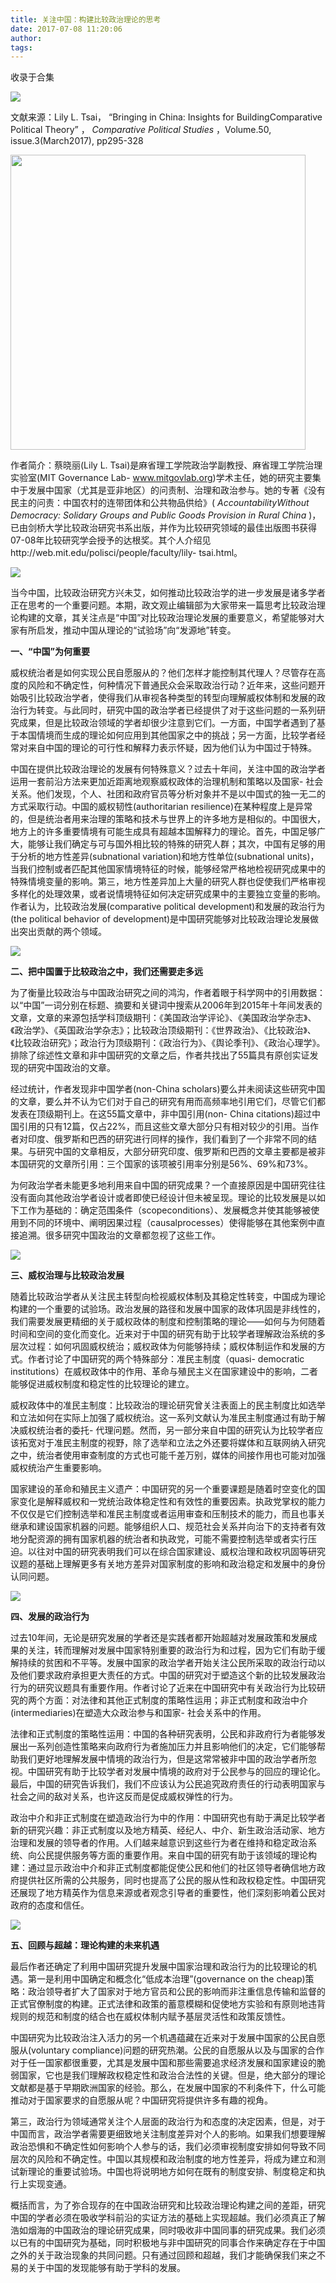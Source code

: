 ```yaml
---
title: 关注中国：构建比较政治理论的思考
date: 2017-07-08 11:20:06
author: 
tags: 
---
```



收录于合集

<img src='/images/662/2.png' width='auto' />

  

文献来源：Lily L. Tsai， “Bringing in China: Insights for BuildingComparative
Political Theory” ， _Comparative Political Studies_ ，Volume.50,
issue.3(March2017), pp295-328

<img src='/images/662/3.png' width='472' />

作者简介：蔡晓丽(Lily L. Tsai)是麻省理工学院政治学副教授、麻省理工学院治理实验室(MIT Governance Lab-
www.mitgovlab.org)学术主任，她的研究主要集中于发展中国家（尤其是亚非地区）的问责制、治理和政治参与。她的专著《没有民主的问责：中国农村的连带团体和公共物品供给》(
_AccountabilityWithout Democracy: Solidary Groups and Public Goods Provision
in Rural China_
)，已由剑桥大学比较政治研究书系出版，并作为比较研究领域的最佳出版图书获得07-08年比较研究学会授予的达根奖。其个人介绍见http://web.mit.edu/polisci/people/faculty/lily-
tsai.html。

![](/images/662/4.jpeg)

  

当今中国，比较政治研究方兴未艾，如何推动比较政治学的进一步发展是诸多学者正在思考的一个重要问题。本期，政文观止编辑部为大家带来一篇思考比较政治理论构建的文章，其关注点是“中国”对比较政治理论发展的重要意义，希望能够对大家有所启发，推动中国从理论的“试验场”向“发源地”转变。

  

 **一、“中国”为何重要**

威权统治者是如何实现公民自愿服从的？他们怎样才能控制其代理人？尽管存在高度的风险和不确定性，何种情况下普通民众会采取政治行动？近年来，这些问题开始吸引比较政治学者，使得我们从审视各种类型的转型向理解威权体制和发展的政治行为转变。与此同时，研究中国的政治学者已经提供了对于这些问题的一系列研究成果，但是比较政治领域的学者却很少注意到它们。一方面，中国学者遇到了基于本国情境而生成的理论如何应用到其他国家之中的挑战；另一方面，比较学者经常对来自中国的理论的可行性和解释力表示怀疑，因为他们认为中国过于特殊。

中国在提供比较政治理论的发展有何特殊意义？过去十年间，关注中国的政治学者运用一套前沿方法来更加近距离地观察威权政体的治理机制和策略以及国家-
社会关系。他们发现，个人、社团和政府官员等分析对象并不是以中国式的独一无二的方式采取行动。中国的威权韧性(authoritarian
resilience)在某种程度上是异常的，但是统治者用来治理的策略和技术与世界上的许多地方是相似的。中国很大，地方上的许多重要情境有可能生成具有超越本国解释力的理论。首先，中国足够广大，能够让我们确定与可与国外相比较的特殊的研究人群；其次，中国有足够的用于分析的地方性差异(subnational
variation)和地方性单位(subnational
units)，当我们控制或者匹配其他国家情境特征的时候，能够经常严格地检视研究成果中的特殊情境变量的影响。第三，地方性差异加上大量的研究人群也促使我们严格审视多样化的处理效果，或者说情境特征如何决定研究成果中的主要独立变量的影响。作者认为，比较政治发展(comparative
political development)和发展的政治行为(the political behavior of
development)是中国研究能够对比较政治理论发展做出突出贡献的两个领域。

![](/images/662/5.jpeg)

**二、把中国置于比较政治之中，我们还需要走多远**

为了衡量比较政治与中国政治研究之间的鸿沟，作者着眼于科学网中的引用数据：以“中国”一词分别在标题、摘要和关键词中搜索从2006年到2015年十年间发表的文章，文章的来源包括学科顶级期刊：《美国政治学评论》、《美国政治学杂志》、《政治学》、《英国政治学杂志》；比较政治顶级期刊：《世界政治》、《比较政治》、《比较政治研究》；政治行为顶级期刊：《政治行为》、《舆论季刊》、《政治心理学》。排除了综述性文章和非中国研究的文章之后，作者共找出了55篇具有原创实证发现的研究中国政治的文章。

经过统计，作者发现非中国学者(non-China
scholars)要么并未阅读这些研究中国的文章，要么并不认为它们对于自己的研究有用而高频率地引用它们，尽管它们都发表在顶级期刊上。在这55篇文章中，非中国引用(non-
China
citations)超过中国引用的只有12篇，仅占22%，而且这些文章大部分只有相对较少的引用。当作者对印度、俄罗斯和巴西的研究进行同样的操作，我们看到了一个非常不同的结果。与研究中国的文章相反，大部分研究印度、俄罗斯和巴西的文章主要都是被非本国研究的文章所引用：三个国家的该项被引用率分别是56%、69%和73%。

为何政治学者未能更多地利用来自中国的研究成果？一个直接原因是中国研究往往没有面向其他政治学者设计或者即使已经设计但未被呈现。理论的比较发展是以如下工作为基础的：确定范围条件（scopeconditions）、发展概念并使其能够被使用到不同的环境中、阐明因果过程（causalprocesses）使得能够在其他案例中直接追溯。很多研究中国政治的文章都忽视了这些工作。

![](/images/662/6.jpeg)

**三、威权治理与比较政治发展**

随着比较政治学者从关注民主转型向检视威权体制及其稳定性转变，中国成为理论构建的一个重要的试验场。政治发展的路径和发展中国家的政体巩固是非线性的，我们需要发展更精细的关于威权政体的制度和控制策略的理论——如何与为何随着时间和空间的变化而变化。近来对于中国的研究有助于比较学者理解政治系统的多层次过程：如何巩固威权统治；威权政体为何能够持续；威权体制运作和发展的方式。作者讨论了中国研究的两个特殊部分：准民主制度（quasi-
democratic institutions）在威权政体中的作用、革命与殖民主义在国家建设中的影响，二者能够促进威权制度和稳定性的比较理论的建立。

威权政体中的准民主制度：比较政治的理论研究曾关注表面上的民主制度比如选举和立法如何在实际上加强了威权统治。这一系列文献认为准民主制度通过有助于解决威权统治者的委托-
代理问题。然而，另一部分来自中国的研究认为比较学者应该拓宽对于准民主制度的视野，除了选举和立法之外还要将媒体和互联网纳入研究之中，统治者使用审查制度的方式也可能千差万别，媒体的间接作用也可能对加强威权统治产生重要影响。

国家建设的革命和殖民主义遗产：中国研究的另一个重要课题是随着时空变化的国家变化是解释威权和一党统治政体稳定性和有效性的重要因素。执政党掌权的能力不仅仅是它们控制选举和准民主制度或者运用审查和压制技术的能力，而且也事关继承和建设国家机器的问题。能够组织人口、规范社会关系并向治下的支持者有效地分配资源的拥有国家机器的统治者和执政党，可能不需要控制选举或者实行压迫。以往对中国的研究表明我们可以在综合国家建设、威权治理和政权巩固等研究议题的基础上理解更多有关地方差异对国家制度的影响和政治稳定和发展中的身份认同问题。

![](/images/662/7.jpeg)

**四、发展的政治行为**

过去10年间，无论是研究发展的学者还是实践者都开始超越对发展政策和发展成果的关注，转而理解对发展中国家特别重要的政治行为和过程，因为它们有助于缓解持续的贫困和不平等。发展中国家的政治学者开始关注公民所采取的政治行动以及他们要求政府承担更大责任的方式。中国的研究对于塑造这个新的比较发展政治行为的研究议题具有重要作用。作者讨论了近来在中国研究中有关政治行为比较研究的两个方面：对法律和其他正式制度的策略性运用；非正式制度和政治中介(intermediaries)在塑造大众政治参与和国家-
社会关系中的作用。

法律和正式制度的策略性运用：中国的各种研究表明，公民和非政府行为者能够发展出一系列创造性策略来向政府行为者施加压力并且影响他们的决定，它们能够帮助我们更好地理解发展中情境的政治行为，但是这常常被非中国的政治学者所忽视。中国研究有助于比较学者对发展中情境的政府对于公民参与的回应的理论化。最后，中国的研究告诉我们，我们不应该认为公民追究政府责任的行动表明国家与社会之间的敌对关系，也许这反而是促成威权弹性的行为。

政治中介和非正式制度在塑造政治行为中的作用：中国研究也有助于满足比较学者新的研究兴趣：非正式制度以及地方精英、经纪人、中介、新生政治活动家、地方治理和发展的领导者的作用。人们越来越意识到这些行为者在维持和稳定政治系统、向公民提供服务等方面的重要作用。来自中国的研究有助于该领域的理论构建：通过显示政治中介和非正式制度都能促使公民和他们的社区领导者确信地方政府提供社区所需的公共服务，同时也提高了公民的服从性和政权稳定性。中国研究还展现了地方精英作为信息来源或者观念引导者的重要性，他们深刻影响着公民对政府的态度和信任。

![](/images/662/8.jpeg)

**五、回顾与超越：理论构建的未来机遇**

最后作者还确定了利用中国研究提升发展中国家治理和政治行为的比较理论的机遇。第一是利用中国确定和概念化“低成本治理”(governance on the
cheap)策略：政治领导者扩大了国家对于地方官员和公民的影响而非注重信息传输和监督的正式官僚制度的构建。正式法律和政策的蓄意模糊和促使地方实验和有原则地违背规则的规范和制度的结合也在威权体制内赋予基层灵活性和政策反馈性。

中国研究为比较政治注入活力的另一个机遇蕴藏在近来对于发展中国家的公民自愿服从(voluntary
compliance)问题的研究热潮。公民的自愿服从以及与国家的合作对于任一国家都很重要，尤其是发展中国和那些需要追求经济发展和国家建设的脆弱国家，它也是我们理解政权稳定性和政治合法性的关键。但是，绝大部分的理论文献都是基于早期欧洲国家的经验。那么，在发展中国家的不利条件下，什么可能推动对于国家要求的自愿服从呢？中国研究将提供许多有趣的视角。

第三，政治行为领域通常关注个人层面的政治行为和态度的决定因素，但是，对于中国而言，政治学者需要更细致地关注制度差异对个人的影响。如果我们想要理解政治恐惧和不确定性如何影响个人参与的话，我们必须审视制度安排如何导致不同层次的风险和不确定性。中国以其规模和政治制度的地方性差异，将成为建立和测试新理论的重要试验场。中国也将说明地方如何在既有的制度安排、制度稳定和执行上实现变通。

概括而言，为了弥合现存的在中国政治研究和比较政治理论构建之间的差距，研究中国的学者必须在吸收学科前沿的实证方法的基础上实现超越。我们必须真正了解浩如烟海的中国政治的理论研究成果，同时吸收非中国同事的研究成果。我们必须以已有的中国研究为基础，同时积极地与非中国研究的同事合作来确定存在于中国之外的关于政治现象的共同问题。只有通过回顾和超越，我们才能确保我们来之不易的关于中国的发现能够有助于学科的发展。


